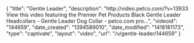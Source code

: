{
    "title": "Gentle Leader",
    "description": "http:\/\/video.petco.com\/?v=13933 View this video featuring the Premier Pet Products Black Gentle Leader Headcollars - Gentle Leader Dog Collar - petco.com pro...",
    "videoid": "144659",
    "date_created": "1394589010",
    "date_modified": "1418181173",
    "type": "captivate",
    "layout": "video",
    "url": "\/v\/gentle-leader\/144659"
}